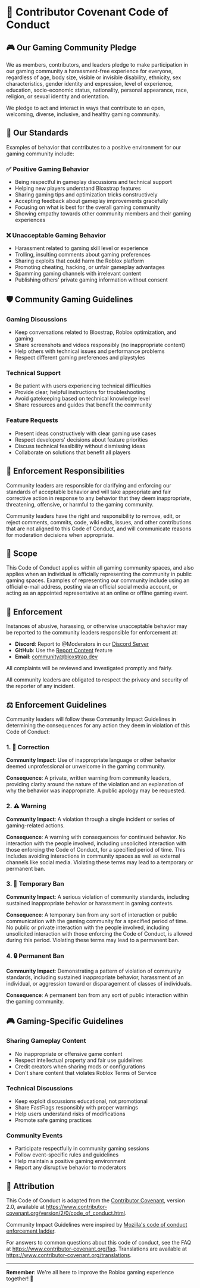 # 🤝 Contributor Covenant Code of Conduct

## 🎮 Our Gaming Community Pledge

We as members, contributors, and leaders pledge to make participation in our
gaming community a harassment-free experience for everyone, regardless of age, body
size, visible or invisible disability, ethnicity, sex characteristics, gender
identity and expression, level of experience, education, socio-economic status,
nationality, personal appearance, race, religion, or sexual identity
and orientation.

We pledge to act and interact in ways that contribute to an open, welcoming,
diverse, inclusive, and healthy gaming community.

## 🌟 Our Standards

Examples of behavior that contributes to a positive environment for our
gaming community include:

### ✅ Positive Gaming Behavior
* Being respectful in gameplay discussions and technical support
* Helping new players understand Bloxstrap features
* Sharing gaming tips and optimization tricks constructively
* Accepting feedback about gameplay improvements gracefully
* Focusing on what is best for the overall gaming community
* Showing empathy towards other community members and their gaming experiences

### ❌ Unacceptable Gaming Behavior
* Harassment related to gaming skill level or experience
* Trolling, insulting comments about gaming preferences
* Sharing exploits that could harm the Roblox platform
* Promoting cheating, hacking, or unfair gameplay advantages
* Spamming gaming channels with irrelevant content
* Publishing others' private gaming information without consent

## 🛡️ Community Gaming Guidelines

### Gaming Discussions
- Keep conversations related to Bloxstrap, Roblox optimization, and gaming
- Share screenshots and videos responsibly (no inappropriate content)
- Help others with technical issues and performance problems
- Respect different gaming preferences and playstyles

### Technical Support
- Be patient with users experiencing technical difficulties
- Provide clear, helpful instructions for troubleshooting
- Avoid gatekeeping based on technical knowledge level
- Share resources and guides that benefit the community

### Feature Requests
- Present ideas constructively with clear gaming use cases
- Respect developers' decisions about feature priorities
- Discuss technical feasibility without dismissing ideas
- Collaborate on solutions that benefit all players

## 🔧 Enforcement Responsibilities

Community leaders are responsible for clarifying and enforcing our standards of
acceptable behavior and will take appropriate and fair corrective action in
response to any behavior that they deem inappropriate, threatening, offensive,
or harmful to the gaming community.

Community leaders have the right and responsibility to remove, edit, or reject
comments, commits, code, wiki edits, issues, and other contributions that are
not aligned to this Code of Conduct, and will communicate reasons for moderation
decisions when appropriate.

## 🎯 Scope

This Code of Conduct applies within all gaming community spaces, and also applies when
an individual is officially representing the community in public gaming spaces.
Examples of representing our community include using an official e-mail address,
posting via an official social media account, or acting as an appointed
representative at an online or offline gaming event.

## 🚨 Enforcement

Instances of abusive, harassing, or otherwise unacceptable behavior may be
reported to the community leaders responsible for enforcement at:

- **Discord**: Report to @Moderators in our [Discord Server](https://discord.gg/nKjV3mGq6R)
- **GitHub**: Use the [Report Content](https://github.com/contact/report-content) feature
- **Email**: community@bloxstrap.dev

All complaints will be reviewed and investigated promptly and fairly.

All community leaders are obligated to respect the privacy and security of the
reporter of any incident.

## ⚖️ Enforcement Guidelines

Community leaders will follow these Community Impact Guidelines in determining
the consequences for any action they deem in violation of this Code of Conduct:

### 1. 📝 Correction
**Community Impact**: Use of inappropriate language or other behavior deemed
unprofessional or unwelcome in the gaming community.

**Consequence**: A private, written warning from community leaders, providing
clarity around the nature of the violation and an explanation of why the
behavior was inappropriate. A public apology may be requested.

### 2. ⚠️ Warning
**Community Impact**: A violation through a single incident or series
of gaming-related actions.

**Consequence**: A warning with consequences for continued behavior. No
interaction with the people involved, including unsolicited interaction with
those enforcing the Code of Conduct, for a specified period of time. This
includes avoiding interactions in community spaces as well as external channels
like social media. Violating these terms may lead to a temporary or
permanent ban.

### 3. 🚫 Temporary Ban
**Community Impact**: A serious violation of community standards, including
sustained inappropriate behavior or harassment in gaming contexts.

**Consequence**: A temporary ban from any sort of interaction or public
communication with the gaming community for a specified period of time. No public or
private interaction with the people involved, including unsolicited interaction
with those enforcing the Code of Conduct, is allowed during this period.
Violating these terms may lead to a permanent ban.

### 4. 🔒 Permanent Ban
**Community Impact**: Demonstrating a pattern of violation of community
standards, including sustained inappropriate behavior, harassment of an
individual, or aggression toward or disparagement of classes of individuals.

**Consequence**: A permanent ban from any sort of public interaction within
the gaming community.

## 🎮 Gaming-Specific Guidelines

### Sharing Gameplay Content
- No inappropriate or offensive game content
- Respect intellectual property and fair use guidelines
- Credit creators when sharing mods or configurations
- Don't share content that violates Roblox Terms of Service

### Technical Discussions
- Keep exploit discussions educational, not promotional
- Share FastFlags responsibly with proper warnings
- Help users understand risks of modifications
- Promote safe gaming practices

### Community Events
- Participate respectfully in community gaming sessions
- Follow event-specific rules and guidelines
- Help maintain a positive gaming environment
- Report any disruptive behavior to moderators

## 📜 Attribution

This Code of Conduct is adapted from the [Contributor Covenant][homepage],
version 2.0, available at
https://www.contributor-covenant.org/version/2/0/code_of_conduct.html.

Community Impact Guidelines were inspired by [Mozilla's code of conduct
enforcement ladder](https://github.com/mozilla/diversity).

[homepage]: https://www.contributor-covenant.org

For answers to common questions about this code of conduct, see the FAQ at
https://www.contributor-covenant.org/faq. Translations are available at
https://www.contributor-covenant.org/translations.

---

**Remember**: We're all here to improve the Roblox gaming experience together! 🚀 